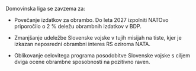 Domovinska liga se zavzema za:

- Povečanje izdatkov za obrambo. Do leta 2027 izpolniti NATOvo priporočilo o 2 % deležu obrambnih izdatkov v BDP.

- Zmanjšanje udeležbe Slovenske vojske v tujih misijah na tiste, kjer je izkazan neposredni obrambni interes RS oziroma NATA.

- Oblikovanje celovitega programa posodobitve Slovenske vojske s ciljem dviga ocene obrambne sposobnosti na pozitivno raven.
